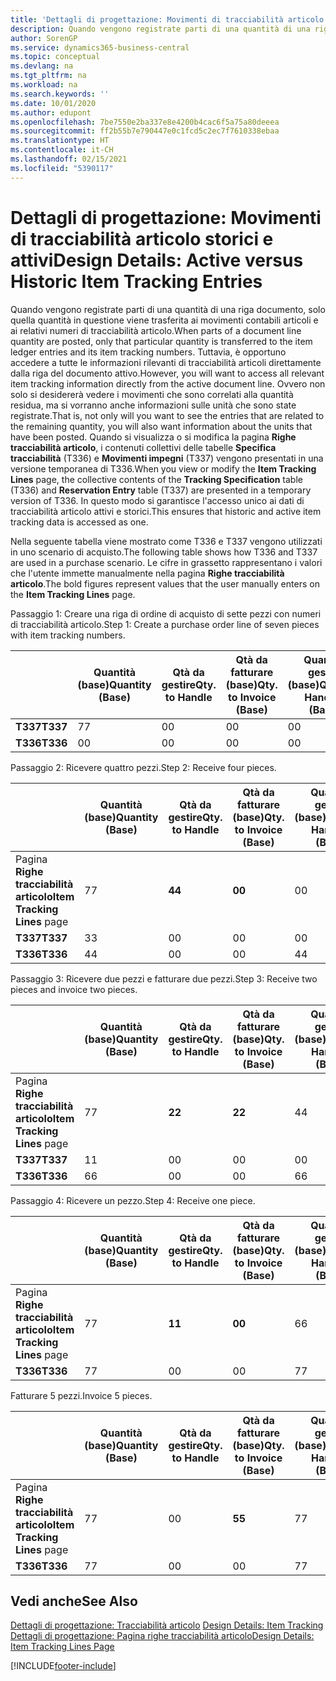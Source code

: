 ```yaml
---
title: 'Dettagli di progettazione: Movimenti di tracciabilità articolo storici e attivi | Microsoft Docs'
description: Quando vengono registrate parti di una quantità di una riga documento, solo quella quantità in questione viene trasferita ai movimenti contabili articoli e ai relativi numeri di tracciabilità articolo. Tuttavia, è opportuno accedere a tutte le informazioni rilevanti di tracciabilità articoli direttamente dalla riga del documento attivo. Ovvero non solo si desidererà vedere i movimenti che sono correlati alla quantità residua, ma si vorranno anche informazioni sulle unità che sono state registrate. Quando si visualizza o si modifica la pagina **Righe tracciabilità articolo**, i contenuti collettivi delle tabelle **Specifica tracciabilità** (T336) e **Movimenti impegni** (T337) vengono presentati in una versione temporanea di T336. In questo modo si garantisce l'accesso unico ai dati di tracciabilità articolo attivi e storici.
author: SorenGP
ms.service: dynamics365-business-central
ms.topic: conceptual
ms.devlang: na
ms.tgt_pltfrm: na
ms.workload: na
ms.search.keywords: ''
ms.date: 10/01/2020
ms.author: edupont
ms.openlocfilehash: 7be7550e2ba337e8e4200b4cac6f5a75a80deeea
ms.sourcegitcommit: ff2b55b7e790447e0c1fcd5c2ec7f7610338ebaa
ms.translationtype: HT
ms.contentlocale: it-CH
ms.lasthandoff: 02/15/2021
ms.locfileid: "5390117"
---
```

# <a name="design-details-active-versus-historic-item-tracking-entries"></a><span data-ttu-id="7a3fb-107">Dettagli di progettazione: Movimenti di tracciabilità articolo storici e attivi</span><span class="sxs-lookup"><span data-stu-id="7a3fb-107">Design Details: Active versus Historic Item Tracking Entries</span></span>
<span data-ttu-id="7a3fb-108">Quando vengono registrate parti di una quantità di una riga documento, solo quella quantità in questione viene trasferita ai movimenti contabili articoli e ai relativi numeri di tracciabilità articolo.</span><span class="sxs-lookup"><span data-stu-id="7a3fb-108">When parts of a document line quantity are posted, only that particular quantity is transferred to the item ledger entries and its item tracking numbers.</span></span> <span data-ttu-id="7a3fb-109">Tuttavia, è opportuno accedere a tutte le informazioni rilevanti di tracciabilità articoli direttamente dalla riga del documento attivo.</span><span class="sxs-lookup"><span data-stu-id="7a3fb-109">However, you will want to access all relevant item tracking information directly from the active document line.</span></span> <span data-ttu-id="7a3fb-110">Ovvero non solo si desidererà vedere i movimenti che sono correlati alla quantità residua, ma si vorranno anche informazioni sulle unità che sono state registrate.</span><span class="sxs-lookup"><span data-stu-id="7a3fb-110">That is, not only will you want to see the entries that are related to the remaining quantity, you will also want information about the units that have been posted.</span></span> <span data-ttu-id="7a3fb-111">Quando si visualizza o si modifica la pagina **Righe tracciabilità articolo**, i contenuti collettivi delle tabelle **Specifica tracciabilità** (T336) e **Movimenti impegni** (T337) vengono presentati in una versione temporanea di T336.</span><span class="sxs-lookup"><span data-stu-id="7a3fb-111">When you view or modify the **Item Tracking Lines** page, the collective contents of the **Tracking Specification** table (T336) and **Reservation Entry** table (T337) are presented in a temporary version of T336.</span></span> <span data-ttu-id="7a3fb-112">In questo modo si garantisce l'accesso unico ai dati di tracciabilità articolo attivi e storici.</span><span class="sxs-lookup"><span data-stu-id="7a3fb-112">This ensures that historic and active item tracking data is accessed as one.</span></span>  

 <span data-ttu-id="7a3fb-113">Nella seguente tabella viene mostrato come T336 e T337 vengono utilizzati in uno scenario di acquisto.</span><span class="sxs-lookup"><span data-stu-id="7a3fb-113">The following table shows how T336 and T337 are used in a purchase scenario.</span></span> <span data-ttu-id="7a3fb-114">Le cifre in grassetto rappresentano i valori che l'utente immette manualmente nella pagina **Righe tracciabilità articolo**.</span><span class="sxs-lookup"><span data-stu-id="7a3fb-114">The bold figures represent values that the user manually enters on the **Item Tracking Lines** page.</span></span>  

 <span data-ttu-id="7a3fb-115">Passaggio 1: Creare una riga di ordine di acquisto di sette pezzi con numeri di tracciabilità articolo.</span><span class="sxs-lookup"><span data-stu-id="7a3fb-115">Step 1: Create a purchase order line of seven pieces with item tracking numbers.</span></span>  

||<span data-ttu-id="7a3fb-116">**Quantità (base)**</span><span class="sxs-lookup"><span data-stu-id="7a3fb-116">**Quantity (Base)**</span></span>|<span data-ttu-id="7a3fb-117">**Qtà da gestire**</span><span class="sxs-lookup"><span data-stu-id="7a3fb-117">**Qty. to Handle**</span></span>|<span data-ttu-id="7a3fb-118">**Qtà da fatturare (base)**</span><span class="sxs-lookup"><span data-stu-id="7a3fb-118">**Qty. to Invoice (Base)**</span></span>|<span data-ttu-id="7a3fb-119">**Quantità gestita (base)**</span><span class="sxs-lookup"><span data-stu-id="7a3fb-119">**Quantity Handled (Base)**</span></span>|<span data-ttu-id="7a3fb-120">**Quantità fatturata (base)**</span><span class="sxs-lookup"><span data-stu-id="7a3fb-120">**Quantity Invoiced (Base)**</span></span>|  
|-|----------------------------------------------|--------------------------------------------|------------------------------------------------------|-------------------------------------------------------|--------------------------------------------------------|  
|<span data-ttu-id="7a3fb-121">**T337**</span><span class="sxs-lookup"><span data-stu-id="7a3fb-121">**T337**</span></span>|<span data-ttu-id="7a3fb-122">7</span><span class="sxs-lookup"><span data-stu-id="7a3fb-122">7</span></span>|<span data-ttu-id="7a3fb-123">0</span><span class="sxs-lookup"><span data-stu-id="7a3fb-123">0</span></span>|<span data-ttu-id="7a3fb-124">0</span><span class="sxs-lookup"><span data-stu-id="7a3fb-124">0</span></span>|<span data-ttu-id="7a3fb-125">0</span><span class="sxs-lookup"><span data-stu-id="7a3fb-125">0</span></span>|<span data-ttu-id="7a3fb-126">0</span><span class="sxs-lookup"><span data-stu-id="7a3fb-126">0</span></span>|  
|<span data-ttu-id="7a3fb-127">**T336**</span><span class="sxs-lookup"><span data-stu-id="7a3fb-127">**T336**</span></span>|<span data-ttu-id="7a3fb-128">0</span><span class="sxs-lookup"><span data-stu-id="7a3fb-128">0</span></span>|<span data-ttu-id="7a3fb-129">0</span><span class="sxs-lookup"><span data-stu-id="7a3fb-129">0</span></span>|<span data-ttu-id="7a3fb-130">0</span><span class="sxs-lookup"><span data-stu-id="7a3fb-130">0</span></span>|<span data-ttu-id="7a3fb-131">0</span><span class="sxs-lookup"><span data-stu-id="7a3fb-131">0</span></span>|<span data-ttu-id="7a3fb-132">0</span><span class="sxs-lookup"><span data-stu-id="7a3fb-132">0</span></span>|  

 <span data-ttu-id="7a3fb-133">Passaggio 2: Ricevere quattro pezzi.</span><span class="sxs-lookup"><span data-stu-id="7a3fb-133">Step 2: Receive four pieces.</span></span>  

||<span data-ttu-id="7a3fb-134">**Quantità (base)**</span><span class="sxs-lookup"><span data-stu-id="7a3fb-134">**Quantity (Base)**</span></span>|<span data-ttu-id="7a3fb-135">**Qtà da gestire**</span><span class="sxs-lookup"><span data-stu-id="7a3fb-135">**Qty. to Handle**</span></span>|<span data-ttu-id="7a3fb-136">**Qtà da fatturare (base)**</span><span class="sxs-lookup"><span data-stu-id="7a3fb-136">**Qty. to Invoice (Base)**</span></span>|<span data-ttu-id="7a3fb-137">**Quantità gestita (base)**</span><span class="sxs-lookup"><span data-stu-id="7a3fb-137">**Quantity Handled (Base)**</span></span>|<span data-ttu-id="7a3fb-138">**Quantità fatturata (base)**</span><span class="sxs-lookup"><span data-stu-id="7a3fb-138">**Quantity Invoiced (Base)**</span></span>|  
|-|----------------------------------------------|--------------------------------------------|------------------------------------------------------|-------------------------------------------------------|--------------------------------------------------------|  
|<span data-ttu-id="7a3fb-139">Pagina **Righe tracciabilità articolo**</span><span class="sxs-lookup"><span data-stu-id="7a3fb-139">**Item Tracking Lines** page</span></span>|<span data-ttu-id="7a3fb-140">7</span><span class="sxs-lookup"><span data-stu-id="7a3fb-140">7</span></span>|<span data-ttu-id="7a3fb-141">**4**</span><span class="sxs-lookup"><span data-stu-id="7a3fb-141">**4**</span></span>|<span data-ttu-id="7a3fb-142">**0**</span><span class="sxs-lookup"><span data-stu-id="7a3fb-142">**0**</span></span>|<span data-ttu-id="7a3fb-143">0</span><span class="sxs-lookup"><span data-stu-id="7a3fb-143">0</span></span>|<span data-ttu-id="7a3fb-144">0</span><span class="sxs-lookup"><span data-stu-id="7a3fb-144">0</span></span>|  
|<span data-ttu-id="7a3fb-145">**T337**</span><span class="sxs-lookup"><span data-stu-id="7a3fb-145">**T337**</span></span>|<span data-ttu-id="7a3fb-146">3</span><span class="sxs-lookup"><span data-stu-id="7a3fb-146">3</span></span>|<span data-ttu-id="7a3fb-147">0</span><span class="sxs-lookup"><span data-stu-id="7a3fb-147">0</span></span>|<span data-ttu-id="7a3fb-148">0</span><span class="sxs-lookup"><span data-stu-id="7a3fb-148">0</span></span>|<span data-ttu-id="7a3fb-149">0</span><span class="sxs-lookup"><span data-stu-id="7a3fb-149">0</span></span>|<span data-ttu-id="7a3fb-150">0</span><span class="sxs-lookup"><span data-stu-id="7a3fb-150">0</span></span>|  
|<span data-ttu-id="7a3fb-151">**T336**</span><span class="sxs-lookup"><span data-stu-id="7a3fb-151">**T336**</span></span>|<span data-ttu-id="7a3fb-152">4</span><span class="sxs-lookup"><span data-stu-id="7a3fb-152">4</span></span>|<span data-ttu-id="7a3fb-153">0</span><span class="sxs-lookup"><span data-stu-id="7a3fb-153">0</span></span>|<span data-ttu-id="7a3fb-154">0</span><span class="sxs-lookup"><span data-stu-id="7a3fb-154">0</span></span>|<span data-ttu-id="7a3fb-155">4</span><span class="sxs-lookup"><span data-stu-id="7a3fb-155">4</span></span>|<span data-ttu-id="7a3fb-156">0</span><span class="sxs-lookup"><span data-stu-id="7a3fb-156">0</span></span>|  

 <span data-ttu-id="7a3fb-157">Passaggio 3: Ricevere due pezzi e fatturare due pezzi.</span><span class="sxs-lookup"><span data-stu-id="7a3fb-157">Step 3: Receive two pieces and invoice two pieces.</span></span>  

||<span data-ttu-id="7a3fb-158">**Quantità (base)**</span><span class="sxs-lookup"><span data-stu-id="7a3fb-158">**Quantity (Base)**</span></span>|<span data-ttu-id="7a3fb-159">**Qtà da gestire**</span><span class="sxs-lookup"><span data-stu-id="7a3fb-159">**Qty. to Handle**</span></span>|<span data-ttu-id="7a3fb-160">**Qtà da fatturare (base)**</span><span class="sxs-lookup"><span data-stu-id="7a3fb-160">**Qty. to Invoice (Base)**</span></span>|<span data-ttu-id="7a3fb-161">**Quantità gestita (base)**</span><span class="sxs-lookup"><span data-stu-id="7a3fb-161">**Quantity Handled (Base)**</span></span>|<span data-ttu-id="7a3fb-162">**Quantità fatturata (base)**</span><span class="sxs-lookup"><span data-stu-id="7a3fb-162">**Quantity Invoiced (Base)**</span></span>|  
|-|----------------------------------------------|--------------------------------------------|------------------------------------------------------|-------------------------------------------------------|--------------------------------------------------------|  
|<span data-ttu-id="7a3fb-163">Pagina **Righe tracciabilità articolo**</span><span class="sxs-lookup"><span data-stu-id="7a3fb-163">**Item Tracking Lines** page</span></span>|<span data-ttu-id="7a3fb-164">7</span><span class="sxs-lookup"><span data-stu-id="7a3fb-164">7</span></span>|<span data-ttu-id="7a3fb-165">**2**</span><span class="sxs-lookup"><span data-stu-id="7a3fb-165">**2**</span></span>|<span data-ttu-id="7a3fb-166">**2**</span><span class="sxs-lookup"><span data-stu-id="7a3fb-166">**2**</span></span>|<span data-ttu-id="7a3fb-167">4</span><span class="sxs-lookup"><span data-stu-id="7a3fb-167">4</span></span>|<span data-ttu-id="7a3fb-168">0</span><span class="sxs-lookup"><span data-stu-id="7a3fb-168">0</span></span>|  
|<span data-ttu-id="7a3fb-169">**T337**</span><span class="sxs-lookup"><span data-stu-id="7a3fb-169">**T337**</span></span>|<span data-ttu-id="7a3fb-170">1</span><span class="sxs-lookup"><span data-stu-id="7a3fb-170">1</span></span>|<span data-ttu-id="7a3fb-171">0</span><span class="sxs-lookup"><span data-stu-id="7a3fb-171">0</span></span>|<span data-ttu-id="7a3fb-172">0</span><span class="sxs-lookup"><span data-stu-id="7a3fb-172">0</span></span>|<span data-ttu-id="7a3fb-173">0</span><span class="sxs-lookup"><span data-stu-id="7a3fb-173">0</span></span>|<span data-ttu-id="7a3fb-174">0</span><span class="sxs-lookup"><span data-stu-id="7a3fb-174">0</span></span>|  
|<span data-ttu-id="7a3fb-175">**T336**</span><span class="sxs-lookup"><span data-stu-id="7a3fb-175">**T336**</span></span>|<span data-ttu-id="7a3fb-176">6</span><span class="sxs-lookup"><span data-stu-id="7a3fb-176">6</span></span>|<span data-ttu-id="7a3fb-177">0</span><span class="sxs-lookup"><span data-stu-id="7a3fb-177">0</span></span>|<span data-ttu-id="7a3fb-178">0</span><span class="sxs-lookup"><span data-stu-id="7a3fb-178">0</span></span>|<span data-ttu-id="7a3fb-179">6</span><span class="sxs-lookup"><span data-stu-id="7a3fb-179">6</span></span>|<span data-ttu-id="7a3fb-180">2</span><span class="sxs-lookup"><span data-stu-id="7a3fb-180">2</span></span>|  

 <span data-ttu-id="7a3fb-181">Passaggio 4: Ricevere un pezzo.</span><span class="sxs-lookup"><span data-stu-id="7a3fb-181">Step 4: Receive one piece.</span></span>  

||<span data-ttu-id="7a3fb-182">**Quantità (base)**</span><span class="sxs-lookup"><span data-stu-id="7a3fb-182">**Quantity (Base)**</span></span>|<span data-ttu-id="7a3fb-183">**Qtà da gestire**</span><span class="sxs-lookup"><span data-stu-id="7a3fb-183">**Qty. to Handle**</span></span>|<span data-ttu-id="7a3fb-184">**Qtà da fatturare (base)**</span><span class="sxs-lookup"><span data-stu-id="7a3fb-184">**Qty. to Invoice (Base)**</span></span>|<span data-ttu-id="7a3fb-185">**Quantità gestita (base)**</span><span class="sxs-lookup"><span data-stu-id="7a3fb-185">**Quantity Handled (Base)**</span></span>|<span data-ttu-id="7a3fb-186">**Quantità fatturata (base)**</span><span class="sxs-lookup"><span data-stu-id="7a3fb-186">**Quantity Invoiced (Base)**</span></span>|  
|-|----------------------------------------------|--------------------------------------------|------------------------------------------------------|-------------------------------------------------------|--------------------------------------------------------|  
|<span data-ttu-id="7a3fb-187">Pagina **Righe tracciabilità articolo**</span><span class="sxs-lookup"><span data-stu-id="7a3fb-187">**Item Tracking Lines** page</span></span>|<span data-ttu-id="7a3fb-188">7</span><span class="sxs-lookup"><span data-stu-id="7a3fb-188">7</span></span>|<span data-ttu-id="7a3fb-189">**1**</span><span class="sxs-lookup"><span data-stu-id="7a3fb-189">**1**</span></span>|<span data-ttu-id="7a3fb-190">**0**</span><span class="sxs-lookup"><span data-stu-id="7a3fb-190">**0**</span></span>|<span data-ttu-id="7a3fb-191">6</span><span class="sxs-lookup"><span data-stu-id="7a3fb-191">6</span></span>|<span data-ttu-id="7a3fb-192">2</span><span class="sxs-lookup"><span data-stu-id="7a3fb-192">2</span></span>|  
|<span data-ttu-id="7a3fb-193">**T336**</span><span class="sxs-lookup"><span data-stu-id="7a3fb-193">**T336**</span></span>|<span data-ttu-id="7a3fb-194">7</span><span class="sxs-lookup"><span data-stu-id="7a3fb-194">7</span></span>|<span data-ttu-id="7a3fb-195">0</span><span class="sxs-lookup"><span data-stu-id="7a3fb-195">0</span></span>|<span data-ttu-id="7a3fb-196">0</span><span class="sxs-lookup"><span data-stu-id="7a3fb-196">0</span></span>|<span data-ttu-id="7a3fb-197">7</span><span class="sxs-lookup"><span data-stu-id="7a3fb-197">7</span></span>|<span data-ttu-id="7a3fb-198">2</span><span class="sxs-lookup"><span data-stu-id="7a3fb-198">2</span></span>|  

 <span data-ttu-id="7a3fb-199">Fatturare 5 pezzi.</span><span class="sxs-lookup"><span data-stu-id="7a3fb-199">Invoice 5 pieces.</span></span>  

||<span data-ttu-id="7a3fb-200">**Quantità (base)**</span><span class="sxs-lookup"><span data-stu-id="7a3fb-200">**Quantity (Base)**</span></span>|<span data-ttu-id="7a3fb-201">**Qtà da gestire**</span><span class="sxs-lookup"><span data-stu-id="7a3fb-201">**Qty. to Handle**</span></span>|<span data-ttu-id="7a3fb-202">**Qtà da fatturare (base)**</span><span class="sxs-lookup"><span data-stu-id="7a3fb-202">**Qty. to Invoice (Base)**</span></span>|<span data-ttu-id="7a3fb-203">**Quantità gestita (base)**</span><span class="sxs-lookup"><span data-stu-id="7a3fb-203">**Quantity Handled (Base)**</span></span>|<span data-ttu-id="7a3fb-204">**Quantità fatturata (base)**</span><span class="sxs-lookup"><span data-stu-id="7a3fb-204">**Quantity Invoiced (Base)**</span></span>|  
|-|----------------------------------------------|--------------------------------------------|------------------------------------------------------|-------------------------------------------------------|--------------------------------------------------------|  
|<span data-ttu-id="7a3fb-205">Pagina **Righe tracciabilità articolo**</span><span class="sxs-lookup"><span data-stu-id="7a3fb-205">**Item Tracking Lines** page</span></span>|<span data-ttu-id="7a3fb-206">7</span><span class="sxs-lookup"><span data-stu-id="7a3fb-206">7</span></span>|<span data-ttu-id="7a3fb-207">0</span><span class="sxs-lookup"><span data-stu-id="7a3fb-207">0</span></span>|<span data-ttu-id="7a3fb-208">**5**</span><span class="sxs-lookup"><span data-stu-id="7a3fb-208">**5**</span></span>|<span data-ttu-id="7a3fb-209">7</span><span class="sxs-lookup"><span data-stu-id="7a3fb-209">7</span></span>|<span data-ttu-id="7a3fb-210">2</span><span class="sxs-lookup"><span data-stu-id="7a3fb-210">2</span></span>|  
|<span data-ttu-id="7a3fb-211">**T336**</span><span class="sxs-lookup"><span data-stu-id="7a3fb-211">**T336**</span></span>|<span data-ttu-id="7a3fb-212">7</span><span class="sxs-lookup"><span data-stu-id="7a3fb-212">7</span></span>|<span data-ttu-id="7a3fb-213">0</span><span class="sxs-lookup"><span data-stu-id="7a3fb-213">0</span></span>|<span data-ttu-id="7a3fb-214">0</span><span class="sxs-lookup"><span data-stu-id="7a3fb-214">0</span></span>|<span data-ttu-id="7a3fb-215">7</span><span class="sxs-lookup"><span data-stu-id="7a3fb-215">7</span></span>|<span data-ttu-id="7a3fb-216">7</span><span class="sxs-lookup"><span data-stu-id="7a3fb-216">7</span></span>|  

## <a name="see-also"></a><span data-ttu-id="7a3fb-217">Vedi anche</span><span class="sxs-lookup"><span data-stu-id="7a3fb-217">See Also</span></span>  
 <span data-ttu-id="7a3fb-218">[Dettagli di progettazione: Tracciabilità articolo](design-details-item-tracking.md) </span><span class="sxs-lookup"><span data-stu-id="7a3fb-218">[Design Details: Item Tracking](design-details-item-tracking.md) </span></span>  
 [<span data-ttu-id="7a3fb-219">Dettagli di progettazione: Pagina righe tracciabilità articolo</span><span class="sxs-lookup"><span data-stu-id="7a3fb-219">Design Details: Item Tracking Lines Page</span></span>](design-details-item-tracking-lines-window.md)


[!INCLUDE[footer-include](includes/footer-banner.md)]